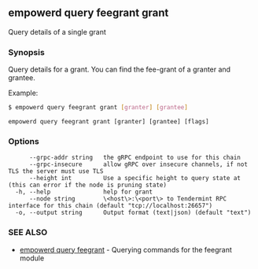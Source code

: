 ## empowerd query feegrant grant

Query details of a single grant

### Synopsis

Query details for a grant. 
You can find the fee-grant of a granter and grantee.

Example:
```bash
$ empowerd query feegrant grant [granter] [grantee]
```

```
empowerd query feegrant grant [granter] [grantee] [flags]
```

### Options

```
      --grpc-addr string   the gRPC endpoint to use for this chain
      --grpc-insecure      allow gRPC over insecure channels, if not TLS the server must use TLS
      --height int         Use a specific height to query state at (this can error if the node is pruning state)
  -h, --help               help for grant
      --node string        \<host\>:\<port\> to Tendermint RPC interface for this chain (default "tcp://localhost:26657")
  -o, --output string      Output format (text|json) (default "text")
```

### SEE ALSO

* [empowerd query feegrant](empowerd_query_feegrant.md)	 - Querying commands for the feegrant module

